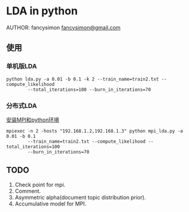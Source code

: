 LDA in python
=============


AUTHOR: fancysimon <fancysimon@gmail.com>


使用
----

### 单机版LDA

	python lda.py -a 0.01 -b 0.1 -k 2 --train_name=train2.txt --compute_likelihood
			--total_iterations=100 --burn_in_iterations=70

### 分布式LDA

[安装MPI和python环境](http://fancysimon.github.com/Programming/2013/03/02/install-mpi-for-python/)

	mpiexec -n 2 -hosts "192.168.1.2,192.168.1.3" python mpi_lda.py -a 0.01 -b 0.1
			--train_name=train2.txt --compute_likelihood --total_iterations=100
			--burn_in_iterations=70

TODO
----

1. Check point for mpi.
2. Comment.
3. Asymmetric alpha(document topic distribution prior).
4. Accumulative model for MPI.
